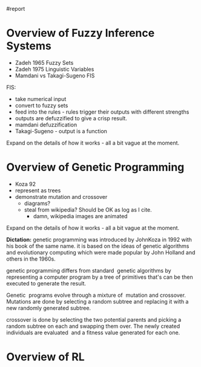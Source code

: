 #report 

# Overview of Fuzzy Inference Systems
- Zadeh 1965 Fuzzy Sets
- Zadeh 1975 Linguistic Variables
- Mamdani vs Takagi-Sugeno FIS

FIS:
- take numerical input
- convert to fuzzy sets
- feed into the rules - rules trigger their outputs with different strengths
- outputs are defuzzified to give a crisp result.
- mamdani defuzzification
- Takagi-Sugeno - output is a function

Expand on the details of how it works - all a bit vague at the moment.

# Overview of Genetic Programming
- Koza 92
- represent as trees
- demonstrate mutation and crossover
    - diagrams?
    - steal from wikipedia?  Should be OK as log as I cite.
        - damn, wikipedia images are animated

Expand on the details of how it works - all a bit vague at the moment.


**Dictation:**
 genetic programming was introduced by JohnKoza in 1992 with his book of the same name. it is based on the ideas of genetic algorithms and evolutionary computing which were made popular by John Holland and others in the 1960s.

 genetic programming differs from standard  genetic algorithms by representing a computer program by a tree of primitives that's can be then executed to generate the result.

  

Genetic  programs evolve through a mixture of  mutation and crossover.  Mutations are done by selecting a random subtree and replacing it with a new randomly generated subtree.

 crossover is done by selecting the two potential parents and picking a random subtree on each and swapping them over. The newly created individuals are evaluated  and a fitness value generated for each one.
 


# Overview of RL

